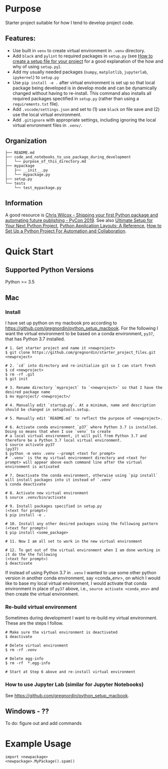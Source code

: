 # Purpose

Starter project suitable for how I tend to develop project code.

## Features:

- Use built in `venv` to create virtual environment in `.venv` directory.
- Add `black` and `pylint` to required packages in `setup.py` (see [How to create a setup file for your project](https://www.pythonforthelab.com/blog/how-create-setup-file-your-project/) for a good explanation of the how and why of using `setup.py`).
- Add my usually needed packages (`numpy`, `matplotlib`, `jupyterlab`, `ipykernel`) to `setup.py`
- Use `pip install -e .` after virtual environment is set up so that local package being developed is in develop mode and can be dynamically changed without having to re-install. This command also installs all required packages spectified in `setup.py` (rather than using a `requirements.txt` file).
- Add `.vscode/settings.json` and set to (1) use `black` on file save and (2) use the local virtual environment.
- Add `.gitignore` with appropriate settings, including ignoring the local virtual envronment files in `.venv/`.

## Organization

    ├── README.md
    ├── code_and_notebooks_to_use_package_during_development
    │   └── purpose_of_this_directory.md
    ├── mypackage
    │   ├── __init__.py
    │   └── mypackage.py
    ├── setup.py
    └── tests
        └── test_mypackage.py

## Information

A good resource is [Chris Wilcox - Shipping your first Python package and automating future publishing - PyCon 2019](https://www.youtube.com/watch?v=P3dY3uDmnkU). See also [Ultimate Setup for Your Next Python Project](https://towardsdatascience.com/ultimate-setup-for-your-next-python-project-179bda8a7c2c), [Python Application Layouts: A Reference](https://realpython.com/python-application-layouts/), [How to Set Up a Python Project For Automation and Collaboration](https://eugeneyan.com/writing/setting-up-python-project-for-automation-and-collaboration/).

# Quick Start

## Supported Python Versions

Python >= 3.5

## Mac

### Install

I have set up python on my macbook pro according to https://github.com/gregnordin/python_setup_macbook. For the following I want the virtual environment to be based on a conda environment, `py37`, that has Python 3.7 installed.

    # 1. Get starter project and name it <newproject>
    $ git clone https://github.com/gregnordin/starter_project_files.git <newproject>

    # 2. `cd` into directory and re-initialize git so I can start fresh
    $ cd <newproject>
    $ rm -rf .git
    $ git init

    # 3. Rename directory `myproject` to `<newproject>` so that I have the desired package name
    $ mv myproject/ <newproject>/

    # 4. Manually edit `startup.py`. At a minimum, name and description should be changed in setuptools.setup.

    # 5. Manually edit `README.md` to reflect the purpose of <newproject>.

    # 6. Activate conda environment `p37` where Python 3.7 is installed. Doing so means that when I use `venv` to create
    # a local virtual environment, it will pull from Python 3.7 and therefore be a Python 3.7 local virtual environment.
    $ source activate py37
    (py37)
    $ python -m venv .venv --prompt <text for prompt>
    # `.venv` is the my virtual environment directory and <text for prompt> will appear above each command line after the virtual environment is activated

    # 7. Deactivate the conda environment, otherwise using `pip install` will install packages into it instead of `.venv`
    $ conda deactivate

    # 8. Activate new virtual environment
    $ source .venv/bin/activate

    # 9. Install packages specified in setup.py
    (<text for prompt>)
    $ pip install -e .

    # 10. Install any other desired packages using the following pattern
    (<text for prompt>)
    $ pip install <some_package>

    # 11. Now I am all set to work in the new virtual environment

    # 12. To get out of the virtual environment when I am done working in it do the the following
    (<text for prompt>)
    $ deactivate

If instead of using Python 3.7 in `.venv` I wanted to use some other python version in another conda environment, say <conda_env>, on which I would like to base my local virtual environment, I would activate that conda environment in place of `py37` above, i.e., `source activate <conda_env>` and then create the virtual environment.

### Re-build virtual environment

Sometimes during development I want to re-build my virtual environment. These are the steps I follow.

    # Make sure the virtual environment is deactivated
    $ deactivate

    # Delete virtual environment
    $ rm -rf .venv

    # Delete egg-info
    $ rm -rf  *.egg-info

    # Start at Step 6 above and re-install virtual environment

### How to use Jupyter Lab (similar for Jupyter Notebooks)

See https://github.com/gregnordin/python_setup_macbook.

## Windows - ??

To do: figure out and add commands

# Example Usage

```
import <newpackage>
<newpackage>.MyPackage().spam()
```
